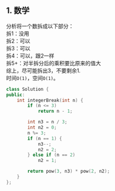## 1. 数学
分析将一个数拆成以下部分：  
拆1：没用  
拆2：可以  
拆3：可以  
拆4：可以，跟2一样  
拆5+：对半拆分后的乘积要比原来的值大  
综上，尽可能拆出3，不要剩余1.  
时间`O(1)`，空间`O(1)`。  
```cpp
class Solution {
public:
    int integerBreak(int n) {
        if (n <= 3)
            return n - 1;

        int n3 = n / 3;
        int n2 = 0;
        n %= 3;
        if (n == 1) {
            n3--;
            n2 = 2;
        } else if (n == 2)
            n2 = 1;

        return pow(3, n3) * pow(2, n2);
    }
};
```